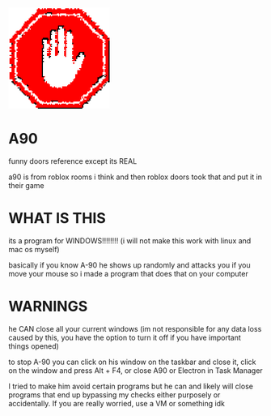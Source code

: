![a90](icon.png)
# A90
funny doors reference except its REAL

a90 is from roblox rooms i think and then roblox doors took that and put it in their game

# WHAT IS THIS
its a program for WINDOWS!!!!!!!!
(i will not make this work with linux and mac os myself)

basically if you know A-90 he shows up randomly and attacks you if you move your mouse so i made a program that does that on your computer

# WARNINGS
he CAN close all your current windows
(im not responsible for any data loss caused by this, you have the option to turn it off if you have important things opened)

to stop A-90 you can click on his window on the taskbar and close it, click on the window and press Alt + F4, or close A90 or Electron in Task Manager

I tried to make him avoid certain programs but he can and likely will close programs that end up bypassing my checks either purposely or accidentally. If you are really worried, use a VM or something idk
